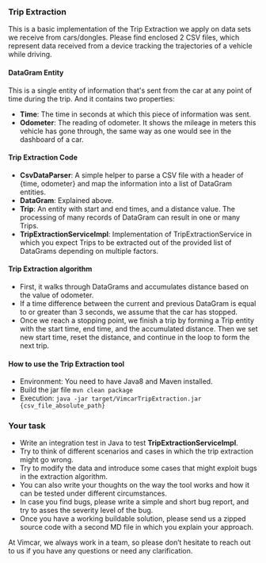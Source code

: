 ### Trip Extraction
This is a basic implementation of the Trip Extraction we apply on data sets we receive from cars/dongles.
Please find enclosed 2 CSV files, which represent data received from a device tracking the trajectories of a vehicle while driving.
#### DataGram Entity
This is a single entity of information that's sent from the car at any point of time during the trip. 
And it contains two properties:
- **Time**: The time in seconds at which this piece of information was sent.
- **Odometer**: The reading of odometer. It shows the mileage in meters this vehicle has gone through, the same way as one would see in the dashboard of a car.

#### Trip Extraction Code

- **CsvDataParser**: A simple helper to parse a CSV file with a header of {time, odometer} and map the information into a list of DataGram entities.
- **DataGram**: Explained above.
- **Trip**: An entity with start and end times, and a distance value. The processing of many records of DataGram can result in one or many Trips.
- **TripExtractionServiceImpl**: Implementation of TripExtractionService in which you expect Trips to be extracted out of the provided list of DataGrams depending on multiple factors.

#### Trip Extraction algorithm
- First, it walks through DataGrams and accumulates distance based on the value of odometer.
- If a time difference between the current and previous DataGram is equal to or greater than 3 seconds, we assume that the car has stopped.
- Once we reach a stopping point, we finish a trip by forming a Trip entity with the start time, end time, and the accumulated distance. Then we set new start time, reset the distance, and continue in the loop to form the next trip.

#### How to use the Trip Extraction tool
 - Environment: You need to have Java8 and Maven installed.
 - Build the jar file `mvn clean package`
 - Execution: `java -jar target/VimcarTripExtraction.jar {csv_file_absolute_path}`
 
### Your task
- Write an integration test in Java to test **TripExtractionServiceImpl**.
- Try to think of different scenarios and cases in which the trip extraction might go wrong.
- Try to modify the data and introduce some cases that might exploit bugs in the extraction algorithm.
- You can also write your thoughts on the way the tool works and how it can be tested under different circumstances.
- In case you find bugs, please write a simple and short bug report, and try to asses the severity level of the bug.
- Once you have a working buildable solution, please send us a zipped source code with a second MD file in which you explain your approach.

At Vimcar, we always work in a team, so please don’t hesitate to reach out to us if you have any questions or need any clarification.
